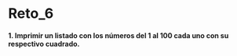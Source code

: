 # Reto_6

#### 1. Imprimir un listado con los números del 1 al 100 cada uno con su respectivo cuadrado.

```

```
